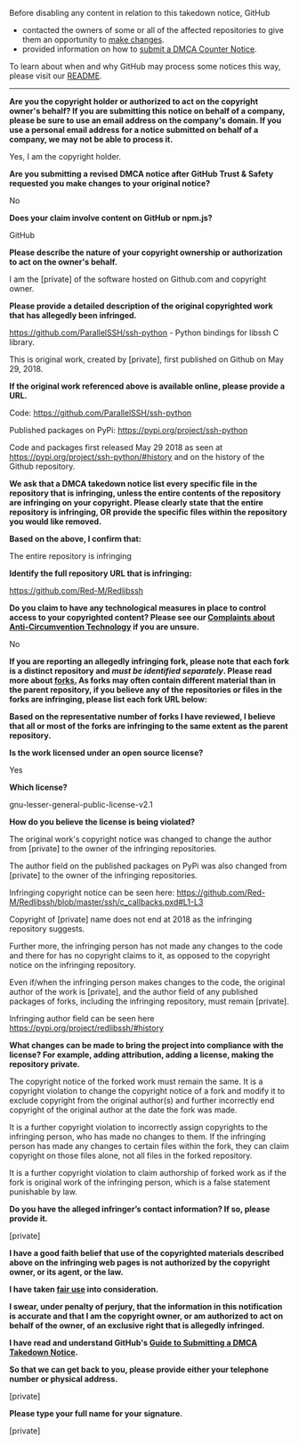 Before disabling any content in relation to this takedown notice, GitHub
- contacted the owners of some or all of the affected repositories to give them an opportunity to [make changes](https://docs.github.com/en/github/site-policy/dmca-takedown-policy#a-how-does-this-actually-work).
- provided information on how to [submit a DMCA Counter Notice](https://docs.github.com/en/articles/guide-to-submitting-a-dmca-counter-notice).

To learn about when and why GitHub may process some notices this way, please visit our [README](https://github.com/github/dmca/blob/master/README.md#anatomy-of-a-takedown-notice).

---

**Are you the copyright holder or authorized to act on the copyright owner's behalf? If you are submitting this notice on behalf of a company, please be sure to use an email address on the company's domain. If you use a personal email address for a notice submitted on behalf of a company, we may not be able to process it.**

Yes, I am the copyright holder.

**Are you submitting a revised DMCA notice after GitHub Trust & Safety requested you make changes to your original notice?**

No

**Does your claim involve content on GitHub or npm.js?**

GitHub

**Please describe the nature of your copyright ownership or authorization to act on the owner's behalf.**

I am the [private] of the software hosted on Github.com and copyright owner.

**Please provide a detailed description of the original copyrighted work that has allegedly been infringed.**

https://github.com/ParallelSSH/ssh-python - Python bindings for libssh C library.

This is original work, created by [private], first published on Github on May 29, 2018.

**If the original work referenced above is available online, please provide a URL.**

Code: https://github.com/ParallelSSH/ssh-python

Published packages on PyPi: https://pypi.org/project/ssh-python

Code and packages first released May 29 2018 as seen at https://pypi.org/project/ssh-python/#history and on the history of the Github repository.

**We ask that a DMCA takedown notice list every specific file in the repository that is infringing, unless the entire contents of the repository are infringing on your copyright. Please clearly state that the entire repository is infringing, OR provide the specific files within the repository you would like removed.**

**Based on the above, I confirm that:**

The entire repository is infringing

**Identify the full repository URL that is infringing:**

https://github.com/Red-M/Redlibssh

**Do you claim to have any technological measures in place to control access to your copyrighted content? Please see our <a href="https://docs.github.com/articles/guide-to-submitting-a-dmca-takedown-notice#complaints-about-anti-circumvention-technology">Complaints about Anti-Circumvention Technology</a> if you are unsure.**

No

**If you are reporting an allegedly infringing fork, please note that each fork is a distinct repository and <i>must be identified separately</i>. Please read more about <a href="https://docs.github.com/articles/dmca-takedown-policy#b-what-about-forks-or-whats-a-fork">forks.</a> As forks may often contain different material than in the parent repository, if you believe any of the repositories or files in the forks are infringing, please list each fork URL below:**

**Based on the representative number of forks I have reviewed, I believe that all or most of the forks are infringing to the same extent as the parent repository.**

**Is the work licensed under an open source license?**

Yes

**Which license?**

gnu-lesser-general-public-license-v2.1

**How do you believe the license is being violated?**

The original work's copyright notice was changed to change the author from [private] to the owner of the infringing repositories.

The author field on the published packages on PyPi was also changed from [private] to the owner of the infringing repositories.

Infringing copyright notice can be seen here:
https://github.com/Red-M/Redlibssh/blob/master/ssh/c_callbacks.pxd#L1-L3

Copyright of [private] name does not end at 2018 as the infringing repository suggests.

Further more, the infringing person has not made any changes to the code and there for has no copyright claims to it, as opposed to the copyright notice on the infringing repository.

Even if/when the infringing person makes changes to the code, the original author of the work is [private], and the author field of any published packages of forks, including the infringing repository, must remain [private].

Infringing author field can be seen here https://pypi.org/project/redlibssh/#history

**What changes can be made to bring the project into compliance with the license? For example, adding attribution, adding a license, making the repository private.**

The copyright notice of the forked work must remain the same. It is a copyright violation to change the copyright notice of a fork and modify it to exclude copyright from the original author(s) and further incorrectly end copyright of the original author at the date the fork was made.

It is a further copyright violation to incorrectly assign copyrights to the infringing person, who has made no changes to them. If the infringing person has made any changes to certain files within the fork, they can claim copyright on those files alone, not all files in the forked repository.

It is a further copyright violation to claim authorship of forked work as if the fork is original work of the infringing person, which is a false statement punishable by law.

**Do you have the alleged infringer’s contact information? If so, please provide it.**

[private]

**I have a good faith belief that use of the copyrighted materials described above on the infringing web pages is not authorized by the copyright owner, or its agent, or the law.**

**I have taken <a href="https://www.lumendatabase.org/topics/22">fair use</a> into consideration.**

**I swear, under penalty of perjury, that the information in this notification is accurate and that I am the copyright owner, or am authorized to act on behalf of the owner, of an exclusive right that is allegedly infringed.**

**I have read and understand GitHub's <a href="https://docs.github.com/articles/guide-to-submitting-a-dmca-takedown-notice/">Guide to Submitting a DMCA Takedown Notice</a>.**

**So that we can get back to you, please provide either your telephone number or physical address.**

[private]

**Please type your full name for your signature.**

[private]

